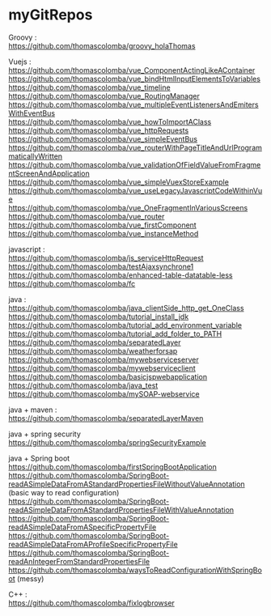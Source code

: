 # myGitRepos

Groovy : <br/>
https://github.com/thomascolomba/groovy_holaThomas

Vuejs : <br/>
https://github.com/thomascolomba/vue_ComponentActingLikeAContainer<br/>
https://github.com/thomascolomba/vue_bindHtmlInputElementsToVariables<br/>
https://github.com/thomascolomba/vue_timeline<br/>
https://github.com/thomascolomba/vue_RoutingManager<br/>
https://github.com/thomascolomba/vue_multipleEventListenersAndEmitersWithEventBus<br/>
https://github.com/thomascolomba/vue_howToImportAClass<br/>
https://github.com/thomascolomba/vue_httpRequests<br/>
https://github.com/thomascolomba/vue_simpleEventBus<br/>
https://github.com/thomascolomba/vue_routerWithPageTitleAndUrlProgrammaticallyWritten<br/>
https://github.com/thomascolomba/vue_validationOfFieldValueFromFragmentScreenAndApplication<br/>
https://github.com/thomascolomba/vue_simpleVuexStoreExample<br/>
https://github.com/thomascolomba/vue_useLegacyJavascriptCodeWithinVue<br/>
https://github.com/thomascolomba/vue_OneFragmentInVariousScreens<br/>
https://github.com/thomascolomba/vue_router<br/>
https://github.com/thomascolomba/vue_firstComponent<br/>
https://github.com/thomascolomba/vue_instanceMethod<br/>

javascript : <br/>
https://github.com/thomascolomba/js_serviceHttpRequest<br/>
https://github.com/thomascolomba/testAjaxsynchrone1<br/>
https://github.com/thomascolomba/enhanced-table-datatable-less<br/>
https://github.com/thomascolomba/fc<br/>

java :<br/>
https://github.com/thomascolomba/java_clientSide_http_get_OneClass<br/>
https://github.com/thomascolomba/tutorial_install_jdk<br/>
https://github.com/thomascolomba/tutorial_add_environment_variable<br/>
https://github.com/thomascolomba/tutorial_add_folder_to_PATH<br/>
https://github.com/thomascolomba/separatedLayer<br/>
https://github.com/thomascolomba/weatherforsap<br/>
https://github.com/thomascolomba/mywebserviceserver<br/>
https://github.com/thomascolomba/mywebserviceclient<br/>
https://github.com/thomascolomba/basicjspwebapplication<br/>
https://github.com/thomascolomba/java_test<br/>
https://github.com/thomascolomba/mySOAP-webservice<br/>

java + maven :<br/>
https://github.com/thomascolomba/separatedLayerMaven<br/>

java + spring security<br/>
https://github.com/thomascolomba/springSecurityExample<br/>

java + Spring boot<br/>
https://github.com/thomascolomba/firstSpringBootApplication<br/>
https://github.com/thomascolomba/SpringBoot-readASimpleDataFromAStandardPropertiesFileWithoutValueAnnotation (basic way to read configuration)<br/>
https://github.com/thomascolomba/SpringBoot-readASimpleDataFromAStandardPropertiesFileWithValueAnnotation<br/>
https://github.com/thomascolomba/SpringBoot-readASimpleDataFromASpecificPropertyFile<br/>
https://github.com/thomascolomba/SpringBoot-readASimpleDataFromAProfileSpecificPropertyFile<br/>
https://github.com/thomascolomba/SpringBoot-readAnIntegerFromStandardPropertiesFile<br/>
https://github.com/thomascolomba/waysToReadConfigurationWithSpringBoot (messy)<br/>

C++ : <br/>
https://github.com/thomascolomba/fixlogbrowser<br/>
